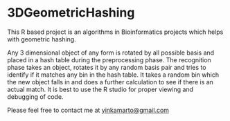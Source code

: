 # 3DGeometricHashing
This R based project is an algorithms in Bioinformatics projects which helps with geometric hashing.

Any 3 dimensional object of any form is rotated by all possible basis and placed in a hash table during the preprocessing phase. The 
recognition phase takes an object, rotates it by any random basis pair and tries to identify if it matches any bin in the hash table. It 
takes a random bin which the new object falls in and does a further calculation to see if there is an actual match.
It is best to use the R studio for proper viewing and debugging of code.

Please feel free to contact me at yinkamarto@gmail.com
